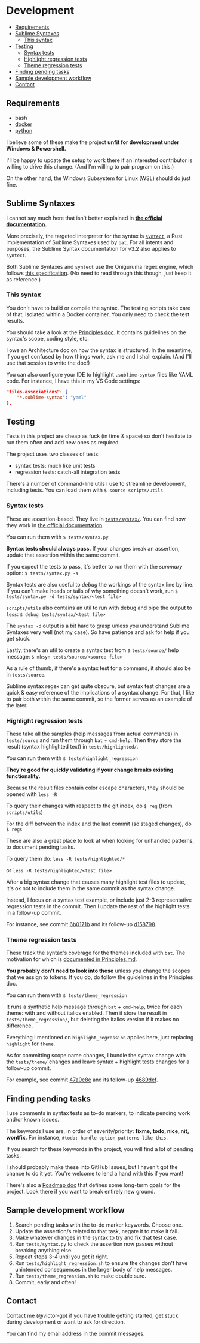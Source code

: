# Development

- [Requirements](#requirements)
- [Sublime Syntaxes](#sublime-syntaxes)
  * [This syntax](#this-syntax)
- [Testing](#testing)
  * [Syntax tests](#syntax-tests)
  * [Highlight regression tests](#highlight-regression-tests)
  * [Theme regression tests](#theme-regression-tests)
- [Finding pending tasks](#finding-pending-tasks)
- [Sample development workflow](#sample-development-workflow)
- [Contact](#contact)

## Requirements

- bash
- [docker](https://docs.docker.com/engine/install/)
- [python](https://www.python.org/downloads/)

I believe some of these make the project **unfit for development under Windows & Powershell.**

I'll be happy to update the setup to work there if an interested contributor is willing to drive this change.
(And I'm willing to pair program on this.)

On the other hand, the Windows Subsystem for Linux (WSL) should do just fine.

## Sublime Syntaxes

I cannot say much here that isn't better explained in **[the official documentation](https://www.sublimetext.com/docs/syntax.html#ver-3.2).**

More precisely, the targeted interpreter for the syntax is [`syntect`](https://github.com/trishume/syntect), a Rust implementation of Sublime Syntaxes used by `bat`.
For all intents and purposes, the Sublime Syntax documentation for v3.2 also applies to `syntect`.

Both Sublime Syntaxes and `syntect` use the Oniguruma regex engine, which follows [this specification](https://raw.githubusercontent.com/kkos/oniguruma/v6.9.1/doc/RE).
(No need to read through this though, just keep it as reference.)

### This syntax

You don't have to build or compile the syntax. The testing scripts take care of that, isolated within a Docker container. You only need to check the test results.

You should take a look at the [Principles doc](./Principles.md). It contains guidelines on the syntax's scope, coding style, etc.

I owe an Architecture doc on how the syntax is structured. In the meantime, if you get confused by how things work, ask me and I shall explain. (And I'll use that session to write the doc!)

You can also configure your IDE to highlight `.sublime-syntax` files like YAML code. For instance, I have this in my VS Code settings:

```json
"files.associations": {
    "*.sublime-syntax": "yaml"
},
```

## Testing

Tests in this project are cheap as fuck (in time & space) so don't hesitate to run them often and add new ones as required.

The project uses two classes of tests:

- syntax tests: much like unit tests
- regression tests: catch-all integration tests

There's a number of command-line utils I use to streamline development, including tests.
You can load them with `$ source scripts/utils`

### Syntax tests

These are assertion-based. They live in [`tests/syntax/`](../tests/syntax/).
You can find how they work in [the official documentation](http://www.sublimetext.com/docs/syntax.html#testing).

You can run them with `$ tests/syntax.py`

**Syntax tests should always pass.** If your changes break an assertion, update that assertion within the same commit.

If you expect the tests to pass, it's better to run them with the *summary* option: `$ tests/syntax.py -s`

Syntax tests are also useful to *debug* the workings of the syntax line by line.
If you can't make heads or tails of why something doesn't work, run `$ tests/syntax.py -d tests/syntax/<test file>`

`scripts/utils` also contains an util to run with debug and pipe the output to `less`: `$ debug tests/syntax/<test file>`

The `syntax -d` output is a bit hard to grasp unless you understand Sublime Syntaxes very well (not my case). So have patience and ask for help if you get stuck.

Lastly, there's an util to create a syntax test from a `tests/source/` help message: `$ mksyn tests/source/<source file>`

As a rule of thumb, if there's a syntax test for a command, it should also be in `tests/source`.

Sublime syntax regex can get quite obscure, but syntax test changes are a quick & easy reference of the implications of a syntax change.
For that, I like to pair both within the same commit, so the former serves as an example of the later.

### Highlight regression tests

These take all the samples (help messages from actual commands) in `tests/source` and run them through `bat` + `cmd-help`.
Then they store the result (syntax highlighted text) in `tests/highlighted/`.

You can run them with `$ tests/highlight_regression`

**They're good for quickly validating if your change breaks existing functionality.**

Because the result files contain color escape characters, they should be opened with `less -R`

To query their changes with respect to the git index, do `$ reg` (from `scripts/utils`)

For the diff between the index and the last commit (so staged changes), do `$ regs`

These are also a great place to look at when looking for unhandled patterns, to document pending tasks.

To query them do: `less -R tests/highlighted/*`

or `less -R tests/highlighted/<test file>`

After a big syntax change that causes many highlight test files to update, it's ok not to include them in the same commit as the syntax change.

Instead, I focus on a syntax test example, or include just 2-3 representative regression tests in the commit.
Then I update the rest of the highlight tests in a follow-up commit.

For instance, see commit [6b0171b](https://github.com/victor-gp/cmd-help-sublime-syntax/commit/6b0171b9eba45d8459ffa5306f715c1c15636ccf)
and its follow-up [d158798](https://github.com/victor-gp/cmd-help-sublime-syntax/commit/d158798da8954c58cdaf84af82a2b1ba02a8ff01).

### Theme regression tests

These track the syntax's coverage for the themes included with `bat`. The motivation for which is [documented in Principles.md](Principles.md#scope-names).

**You probably don't need to look into these** unless you change the scopes that we assign to tokens. If you do, do follow the guidelines in the Principles doc.

You can run them with `$ tests/theme_regression`

It runs a synthetic help message through `bat` + `cmd-help`, twice for each theme: with and without italics enabled.
Then it store the result in `tests/theme_regression/`, but deleting the italics version if it makes no difference.

Everything I mentioned on `highlight_regression` applies here, just replacing `highlight` for `theme`.

As for committing scope name changes, I bundle the syntax change with the `tests/theme/` changes and leave syntax + highlight tests changes for a follow-up commit.

For example, see commit [47a0e8e](https://github.com/victor-gp/cmd-help-sublime-syntax/commit/47a0e8ebc9c3b53d149b18522aa7dfa68ca8863a)
and its follow-up [4689def](https://github.com/victor-gp/cmd-help-sublime-syntax/commit/4689def931c8fc84da4cca6bfb34fa1dd02e38f2).

## Finding pending tasks

I use comments in syntax tests as to-do markers, to indicate pending work and/or known issues.

The keywords I use are, in order of severity/priority: **fixme, todo, nice, nit, wontfix.**
For instance, `#todo: handle option patterns like this`.

If you search for these keywords in the project, you will find a lot of pending tasks.

I should probably make these into GitHub Issues, but I haven't got the chance to do it yet. You're welcome to lend a hand with this if you want!

There's also a [Roadmap doc](./Roadmap.md) that defines some long-term goals for the project.
Look there if you want to break entirely new ground.

## Sample development workflow

1. Search pending tasks with the to-do marker keywords. Choose one.
1. Update the assertion/s related to that task, negate it to make it fail.
1. Make whatever changes in the syntax to try and fix that test case.
1. Run `tests/syntax.py` to check the assertion now passes without breaking anything else.
1. Repeat steps 3-4 until you get it right.
1. Run `tests/highlight_regression.sh` to ensure the changes don't have unintended consequences in the larger body of help messages.
1. Run `tests/theme_regression.sh` to make double sure.
1. Commit, early and often!

## Contact

Contact me (@victor-gp) if you have trouble getting started, get stuck during development or want to ask for direction.

You can find my email address in the commit messages.
